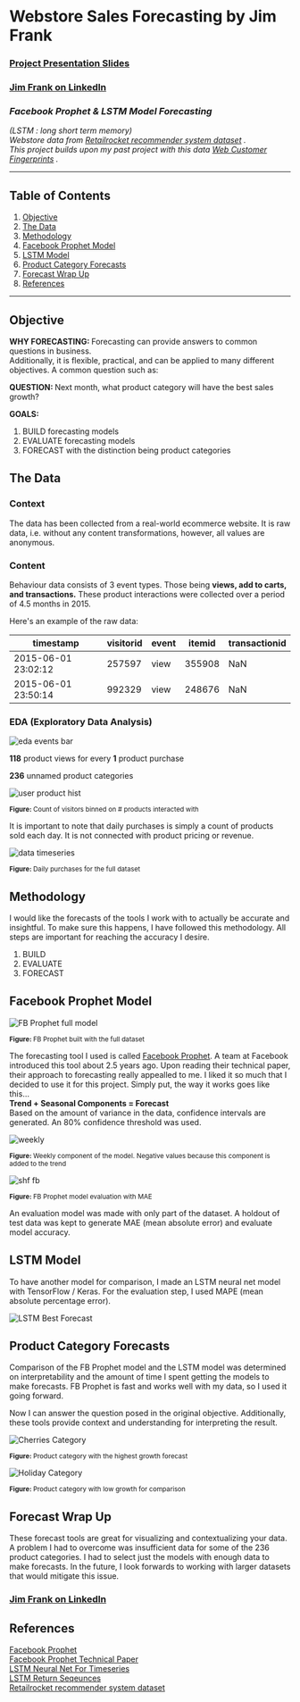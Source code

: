 # Webstore Sales Forecasting by Jim Frank

### [Project Presentation Slides](https://docs.google.com/presentation/d/1sWtRcTl5WAaV8XP3RzuDTg9hnpZvh6xdJy2QRbGiN00/edit?usp=sharing)

### [Jim Frank on LinkedIn](https://www.linkedin.com/in/truejimfrank/)

### _Facebook Prophet & LSTM Model Forecasting_  

_(LSTM : long short term memory)_  
_Webstore data from  [Retailrocket recommender system dataset](https://www.kaggle.com/retailrocket/ecommerce-dataset) ._  
_This project builds upon my past project with this data  [Web Customer Fingerprints](https://github.com/truejimfrank/WebCustomerFingerprints) ._

---

## Table of Contents
1. [Objective](#objective)
2. [The Data](#the-data)
3. [Methodology](#methodology)
4. [Facebook Prophet Model](#facebook-prophet-model)
5. [LSTM Model](#lstm-model)
6. [Product Category Forecasts](#product-category-forecasts)
7. [Forecast Wrap Up](#forecast-wrap-up)
8. [References](#references)

---

## Objective

<b>WHY FORECASTING:  </b> 
Forecasting can provide answers to common questions in business.  
Additionally, it is flexible, practical, and can be applied to many different objectives.
A common question such as:

<b>QUESTION:  </b> 
Next month, what product category will have the best sales growth?  

<b>GOALS:  </b> 
1. BUILD forecasting models
2. EVALUATE forecasting models
3. FORECAST with the distinction being product categories

## The Data

### Context

The data has been collected from a real-world ecommerce website. It is raw data, i.e. without any content transformations, however, all values are anonymous.

### Content

Behaviour data consists of 3 event types. Those being **views, add to carts, and transactions.** These product interactions were collected over a period of 4.5 months in 2015.

Here's an example of the raw data:

| timestamp | visitorid | event | itemid | transactionid |
|--|--|--|--|--|
| 2015-06-01 23:02:12 | 257597 | view | 355908 | NaN |
| 2015-06-01 23:50:14 | 992329 | view | 248676 | NaN |

### EDA (Exploratory Data Analysis)

![eda events bar](https://github.com/truejimfrank/StreamlinedProductPurchaseForecasting/blob/master/img/events_hbar.png)

**118** product views for every **1** product purchase  

**236** unnamed product categories  

![user product hist](https://github.com/truejimfrank/WebCustomerFingerprints/blob/master/img/product_hist.png)

<sub><b>Figure: </b> Count of visitors binned on # products interacted with </sub>

It is important to note that daily purchases is simply a count of products sold each day. It is not connected with product pricing or revenue.  

![data timeseries](https://github.com/truejimfrank/StreamlinedProductPurchaseForecasting/blob/master/img/data_timeseries.png)

<sub><b>Figure: </b> Daily purchases for the full dataset </sub>

## Methodology

I would like the forecasts of the tools I work with to actually be accurate and insightful. To make sure this happens, I have followed this methodology. All steps are important for reaching the accuracy I desire.

1. BUILD  
2. EVALUATE  
3. FORECAST  

## Facebook Prophet Model 

![FB Prophet full model](https://github.com/truejimfrank/StreamlinedProductPurchaseForecasting/blob/master/img/for_readme/readme_fb_prophet.png)

<sub><b>Figure: </b> FB Prophet built with the full dataset </sub>

The forecasting tool I used is called [Facebook Prophet](http://facebook.github.io/prophet/). A team at Facebook introduced this tool about 2.5 years ago. Upon reading their technical paper, their approach to forecasting really appealled to me. I liked it so much that I decided to use it for this project. Simply put, the way it works goes like this…  
**Trend + Seasonal Components = Forecast**  
Based on the amount of variance in the data, confidence intervals are generated. An 80% confidence threshold was used.

![weekly](https://github.com/truejimfrank/StreamlinedProductPurchaseForecasting/blob/master/img/weekly.png)

<sub><b>Figure: </b> Weekly component of the model. Negative values because this component is added to the trend </sub>

![shf fb](https://github.com/truejimfrank/StreamlinedProductPurchaseForecasting/blob/master/img/for_readme/readme_shf_eval.png)

<sub><b>Figure: </b> FB Prophet model evaluation with MAE  </sub>

An evaluation model was made with only part of the dataset. A holdout of test data was kept to generate MAE (mean absolute error) and evaluate model accuracy.

## LSTM Model

To have another model for comparison, I made an LSTM neural net model with TensorFlow / Keras. For the evaluation step, I used MAPE (mean absolute percentage error).

![LSTM Best Forecast](https://github.com/truejimfrank/StreamlinedProductPurchaseForecasting/blob/master/img/rnn_s8_e9_b99_200200drop4_lr.0002.png)

## Product Category Forecasts

Comparison of the FB Prophet model and the LSTM model was determined on interpretability and the amount of time I spent getting the models to make forecasts. FB Prophet is fast and works well with my data, so I used it going forward.

Now I can answer the question posed in the original objective. Additionally, these tools provide context and understanding for interpreting the result.

![Cherries Category](https://github.com/truejimfrank/StreamlinedProductPurchaseForecasting/blob/master/img/for_readme/readme_cherries.png)

<sub><b>Figure: </b> Product category with the highest growth forecast </sub>

![Holiday Category](https://github.com/truejimfrank/StreamlinedProductPurchaseForecasting/blob/master/img/for_readme/readme_holiday.png)

<sub><b>Figure: </b> Product category with low growth for comparison </sub>

## Forecast Wrap Up

These forecast tools are great for visualizing and contextualizing your data.  
A problem I had to overcome was insufficient data for some of the 236 product categories. I had to select just the models with enough data to make forecasts. In the future, I look forwards to working with larger datasets that would mitigate this issue.

### [Jim Frank on LinkedIn](https://www.linkedin.com/in/truejimfrank/)

## References

[Facebook Prophet](http://facebook.github.io/prophet/)  
[Facebook Prophet Technical Paper](https://peerj.com/preprints/3190/)  
[LSTM Neural Net For Timeseries](https://www.jakob-aungiers.com/articles/a/LSTM-Neural-Network-for-Time-Series-Prediction)  
[LSTM Return Seqeunces](https://machinelearningmastery.com/return-sequences-and-return-states-for-lstms-in-keras/)  
[Retailrocket recommender system dataset](https://www.kaggle.com/retailrocket/ecommerce-dataset)  
